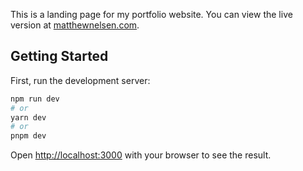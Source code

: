 This is a landing page for my portfolio website. You can view the live version at [matthewnelsen.com](www.matthewnelsen.com).

## Getting Started

First, run the development server:

```bash
npm run dev
# or
yarn dev
# or
pnpm dev
```

Open [http://localhost:3000](http://localhost:3000) with your browser to see the result.
